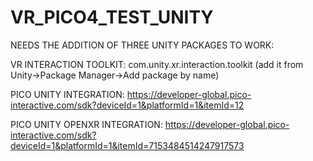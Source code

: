 # VR_PICO4_TEST_UNITY

NEEDS THE ADDITION OF THREE UNITY PACKAGES TO WORK:

VR INTERACTION TOOLKIT: com.unity.xr.interaction.toolkit (add it from Unity->Package Manager->Add package by name)

PICO UNITY INTEGRATION: https://developer-global.pico-interactive.com/sdk?deviceId=1&platformId=1&itemId=12

PICO UNITY OPENXR INTEGRATION: https://developer-global.pico-interactive.com/sdk?deviceId=1&platformId=1&itemId=7153484514247917573

